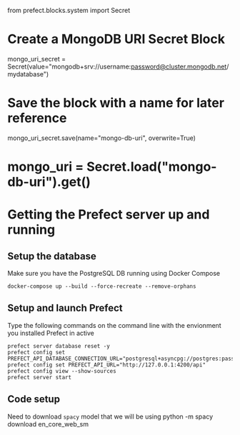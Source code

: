 from prefect.blocks.system import Secret

# Create a MongoDB URI Secret Block
mongo_uri_secret = Secret(value="mongodb+srv://username:password@cluster.mongodb.net/mydatabase")

# Save the block with a name for later reference
mongo_uri_secret.save(name="mongo-db-uri", overwrite=True)

mongo_uri = Secret.load("mongo-db-uri").get()
========

# Getting the Prefect server up and running

## Setup the database
Make sure you have the PostgreSQL DB running using Docker Compose
```
docker-compose up --build --force-recreate --remove-orphans
```

## Setup and launch Prefect
Type the following commands on the command line with the envionment you installed Prefect in active
```
prefect server database reset -y
prefect config set PREFECT_API_DATABASE_CONNECTION_URL="postgresql+asyncpg://postgres:password@localhost:5432/prefect_server"
prefect config set PREFECT_API_URL="http://127.0.0.1:4200/api"
prefect config view --show-sources
prefect server start
```

## Code setup
Need to download `spacy` model that we will be using
python -m spacy download en_core_web_sm